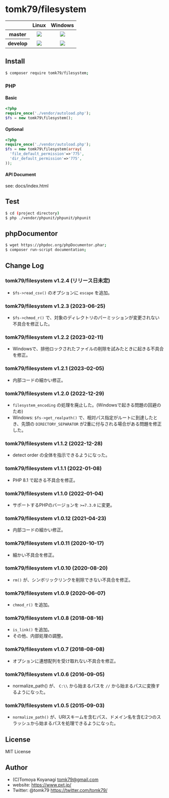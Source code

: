 # tomk79/filesystem

<table>
  <thead>
    <tr>
      <th></th>
      <th>Linux</th>
      <th>Windows</th>
    </tr>
  </thead>
  <tbody>
    <tr>
      <th>master</th>
      <td align="center">
        <a href="https://travis-ci.org/tomk79/filesystem"><img src="https://secure.travis-ci.org/tomk79/filesystem.svg?branch=master"></a>
      </td>
      <td align="center">
        <a href="https://ci.appveyor.com/project/tomk79/filesystem"><img src="https://ci.appveyor.com/api/projects/status/n8r19nmfvqs5ndr8/branch/master?svg=true"></a>
      </td>
    </tr>
    <tr>
      <th>develop</th>
      <td align="center">
        <a href="https://travis-ci.org/tomk79/filesystem"><img src="https://secure.travis-ci.org/tomk79/filesystem.svg?branch=develop"></a>
      </td>
      <td align="center">
        <a href="https://ci.appveyor.com/project/tomk79/filesystem"><img src="https://ci.appveyor.com/api/projects/status/n8r19nmfvqs5ndr8/branch/develop?svg=true"></a>
      </td>
    </tr>
  </tbody>
</table>



## Install

```bash
$ composer require tomk79/filesystem;
```



### PHP

#### Basic

```php
<?php
require_once('./vendor/autoload.php');
$fs = new tomk79\filesystem();
```

#### Optional

```php
<?php
require_once('./vendor/autoload.php');
$fs = new tomk79\filesystem(array(
  'file_default_permission'=>'775',
  'dir_default_permission'=>'775',
));
```

#### API Document

see: docs/index.html


## Test

```bash
$ cd (project directory)
$ php ./vendor/phpunit/phpunit/phpunit
```

## phpDocumentor

```bash
$ wget https://phpdoc.org/phpDocumentor.phar;
$ composer run-script documentation;
```

## Change Log

### tomk79/filesystem v1.2.4 (リリース日未定)

- `$fs->read_csv()` のオプションに `escape` を追加。

### tomk79/filesystem v1.2.3 (2023-06-25)

- `$fs->chmod_r()` で、対象のディレクトリのパーミッションが変更されない不具合を修正した。

### tomk79/filesystem v1.2.2 (2023-02-11)

- Windowsで、排他ロックされたファイルの削除を試みたときに起きる不具合を修正。

### tomk79/filesystem v1.2.1 (2023-02-05)

- 内部コードの細かい修正。

### tomk79/filesystem v1.2.0 (2022-12-29)

- `filesystem_encoding` の処理を廃止した。(Windowsで起きる問題の回避のため)
- Windows: `$fs->get_realpath()` で、相対パス指定がルートに到達したとき、先頭の `DIRECTORY_SEPARATOR` が2重に付与される場合がある問題を修正した。

### tomk79/filesystem v1.1.2 (2022-12-28)

- detect order の全体を指示できるようになった。

### tomk79/filesystem v1.1.1 (2022-01-08)

- PHP 8.1 で起きる不具合を修正。

### tomk79/filesystem v1.1.0 (2022-01-04)

- サポートするPHPのバージョンを `>=7.3.0` に変更。

### tomk79/filesystem v1.0.12 (2021-04-23)

- 内部コードの細かい修正。

### tomk79/filesystem v1.0.11 (2020-10-17)

- 細かい不具合を修正。

### tomk79/filesystem v1.0.10 (2020-08-20)

- `rm()` が、シンボリックリンクを削除できない不具合を修正。

### tomk79/filesystem v1.0.9 (2020-06-07)

- `chmod_r()` を追加。

### tomk79/filesystem v1.0.8 (2018-08-16)

- `is_link()` を追加。
- その他、内部処理の調整。

### tomk79/filesystem v1.0.7 (2018-08-08)

- オプションに連想配列を受け取れない不具合を修正。

### tomk79/filesystem v1.0.6 (2016-09-05)

- normalize_path() が、 `C:\\` から始まるパスを `//` から始まるパスに変換するようになった。

### tomk79/filesystem v1.0.5 (2015-09-03)

- `normalize_path()` が、URIスキームを含むパス、ドメイン名を含む2つのスラッシュから始まるパスを処理できるようになった。


## License

MIT License


## Author

- (C)Tomoya Koyanagi <tomk79@gmail.com>
- website: <https://www.pxt.jp/>
- Twitter: @tomk79 <https://twitter.com/tomk79/>
